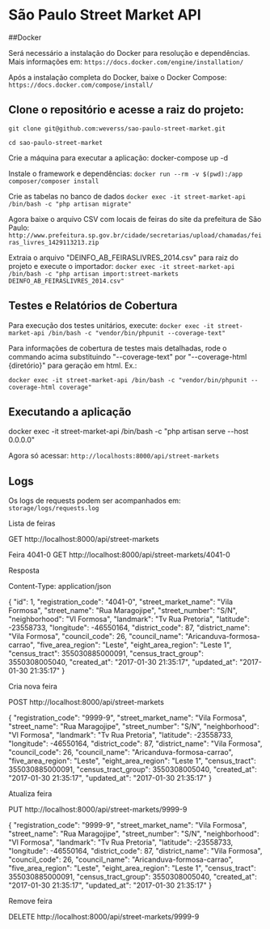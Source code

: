 # São Paulo Street Market API


##Docker

Será necessário a instalação do Docker para resolução e dependências. Mais informações em:
```https://docs.docker.com/engine/installation/```

Após a instalação completa do Docker, baixe o Docker Compose:
```https://docs.docker.com/compose/install/```

## Clone o repositório e acesse a raiz do projeto:
```git clone git@github.com:weverss/sao-paulo-street-market.git```

```cd sao-paulo-street-market```

Crie a máquina para executar a aplicação:
docker-compose up -d

Instale o framework e dependências:
```docker run --rm -v $(pwd):/app composer/composer install```

Crie as tabelas no banco de dados
```docker exec -it street-market-api /bin/bash -c "php artisan migrate"```

Agora baixe o arquivo CSV com locais de feiras do site da prefeitura de São Paulo:
```http://www.prefeitura.sp.gov.br/cidade/secretarias/upload/chamadas/feiras_livres_1429113213.zip```

Extraia o arquivo "DEINFO_AB_FEIRASLIVRES_2014.csv" para raiz do projeto e execute o importador:
```docker exec -it street-market-api /bin/bash -c "php artisan import:street-markets DEINFO_AB_FEIRASLIVRES_2014.csv"```


## Testes e Relatórios de Cobertura

Para execução dos testes unitários, execute:
```docker exec -it street-market-api /bin/bash -c "vendor/bin/phpunit --coverage-text"```

Para informações de cobertura de testes mais detalhadas, rode o commando acima substituindo "--coverage-text" por "--coverage-html {diretório}" para geração em html. Ex.:

```docker exec -it street-market-api /bin/bash -c "vendor/bin/phpunit --coverage-html coverage"```


## Executando a aplicação
docker exec -it street-market-api /bin/bash -c "php artisan serve --host 0.0.0.0"

Agora só acessar: ```http://localhosts:8000/api/street-markets```

## Logs

Os logs de requests podem ser acompanhados em: ```storage/logs/requests.log```

Lista de feiras

GET http://localhost:8000/api/street-markets

Feira 4041-0
GET http://localhost:8000/api/street-markets/4041-0

Resposta

Content-Type: application/json

{
  "id": 1,
  "registration_code": "4041-0",
  "street_market_name": "Vila Formosa",
  "street_name": "Rua Maragojipe",
  "street_number": "S/N",
  "neighborhood": "Vl Formosa",
  "landmark": "Tv Rua Pretoria",
  "latitude": -23558733,
  "longitude": -46550164,
  "district_code": 87,
  "district_name": "Vila Formosa",
  "council_code": 26,
  "council_name": "Aricanduva-formosa-carrao",
  "five_area_region": "Leste",
  "eight_area_region": "Leste 1",
  "census_tract": 355030885000091,
  "census_tract_group": 3550308005040,
  "created_at": "2017-01-30 21:35:17",
  "updated_at": "2017-01-30 21:35:17"
}


Cria nova feira

POST http://localhost:8000/api/street-markets

{
  "registration_code": "9999-9",
  "street_market_name": "Vila Formosa",
  "street_name": "Rua Maragojipe",
  "street_number": "S/N",
  "neighborhood": "Vl Formosa",
  "landmark": "Tv Rua Pretoria",
  "latitude": -23558733,
  "longitude": -46550164,
  "district_code": 87,
  "district_name": "Vila Formosa",
  "council_code": 26,
  "council_name": "Aricanduva-formosa-carrao",
  "five_area_region": "Leste",
  "eight_area_region": "Leste 1",
  "census_tract": 355030885000091,
  "census_tract_group": 3550308005040,
  "created_at": "2017-01-30 21:35:17",
  "updated_at": "2017-01-30 21:35:17"
}

Atualiza feira

PUT http://localhost:8000/api/street-markets/9999-9

{
  "registration_code": "9999-9",
  "street_market_name": "Vila Formosa",
  "street_name": "Rua Maragojipe",
  "street_number": "S/N",
  "neighborhood": "Vl Formosa",
  "landmark": "Tv Rua Pretoria",
  "latitude": -23558733,
  "longitude": -46550164,
  "district_code": 87,
  "district_name": "Vila Formosa",
  "council_code": 26,
  "council_name": "Aricanduva-formosa-carrao",
  "five_area_region": "Leste",
  "eight_area_region": "Leste 1",
  "census_tract": 355030885000091,
  "census_tract_group": 3550308005040,
  "created_at": "2017-01-30 21:35:17",
  "updated_at": "2017-01-30 21:35:17"
}

Remove feira

DELETE http://localhost:8000/api/street-markets/9999-9
